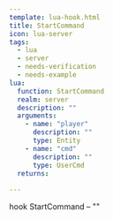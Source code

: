 ```yaml
---
template: lua-hook.html
title: StartCommand
icon: lua-server
tags:
  - lua
  - server
  - needs-verification
  - needs-example
lua:
  function: StartCommand
  realm: server
  description: ""
  arguments:
    - name: "player"
      description: ""
      type: Entity
    - name: "cmd"
      description: ""
      type: UserCmd
  returns:
    
---
```


<div class="lua__search__keywords">
hook StartCommand &#x2013; ""
</div>
